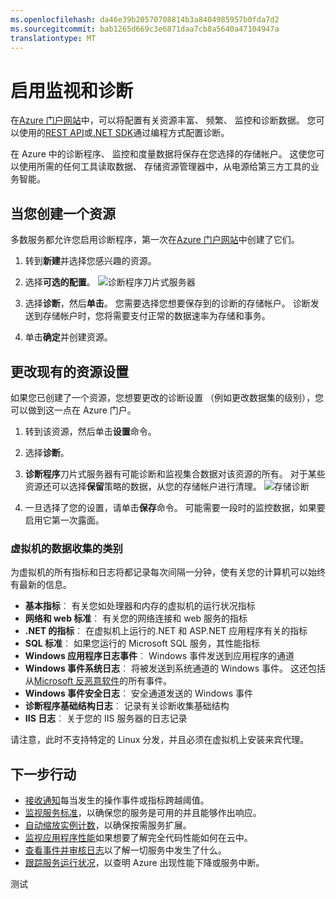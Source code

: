 ```yaml
---
ms.openlocfilehash: da46e39b20570708814b3a8404985957b0fda7d2
ms.sourcegitcommit: bab1265d669c3e6871daa7cb8a5640a47104947a
translationtype: MT
---
```

<properties 
    pageTitle="启用监视和诊断" 
    description="了解如何设置您的资源在 Azure 中的诊断程序。" 
    authors="stepsic-microsoft-com" 
    manager="ronmart" 
    editor="" 
    services="azure-portal" 
    documentationCenter="na"/>

<tags 
    ms.service="azure-portal" 
    ms.workload="na" 
    ms.tgt_pltfrm="na" 
    ms.devlang="na" 
    ms.topic="article" 
    ms.date="04/28/2015" 
    ms.author="stepsic"/>

# 启用监视和诊断

在[Azure 门户网站](http://portal.azure.com)中，可以将配置有关资源丰富、 频繁、 监控和诊断数据。 您可以使用的[REST API](https://msdn.microsoft.com/library/azure/dn931932.aspx)或[.NET SDK](https://www.nuget.org/packages/Microsoft.Azure.Insights/)通过编程方式配置诊断。

在 Azure 中的诊断程序、 监控和度量数据将保存在您选择的存储帐户。 这使您可以使用所需的任何工具读取数据、 存储资源管理器中，从电源给第三方工具的业务智能。

## 当您创建一个资源

多数服务都允许您启用诊断程序，第一次在[Azure 门户网站](http://portal.azure.com)中创建了它们。

1. 转到**新建**并选择您感兴趣的资源。 

2. 选择**可选的配置**。
    ![诊断程序刀片式服务器](./media/insights-how-to-use-diagnostics/Insights_CreateTime.png)

3. 选择**诊断**，然后**单击**。 您需要选择您想要保存到的诊断的存储帐户。 诊断发送到存储帐户时，您将需要支付正常的数据速率为存储和事务。

4. 单击**确定**并创建资源。 

## 更改现有的资源设置

如果您已创建了一个资源，您想要更改的诊断设置 （例如更改数据集的级别），您可以做到这一点在 Azure 门户。

1. 转到该资源，然后单击**设置**命令。

2. 选择**诊断**。

3. **诊断程序**刀片式服务器有可能诊断和监视集合数据对该资源的所有。 对于某些资源还可以选择**保留**策略的数据，从您的存储帐户进行清理。 
    ![存储诊断](./media/insights-how-to-use-diagnostics/Insights_StorageDiagnostics.png)

4. 一旦选择了您的设置，请单击**保存**命令。 可能需要一段时的监控数据，如果要启用它第一次露面。 

### 虚拟机的数据收集的类别
为虚拟机的所有指标和日志将都记录每次间隔一分钟，使有关您的计算机可以始终有最新的信息。

- **基本指标**︰ 有关您如处理器和内存的虚拟机的运行状况指标 
- **网络和 web 标准**︰ 有关您的网络连接和 web 服务的指标
- **.NET 的指标**︰ 在虚拟机上运行的.NET 和 ASP.NET 应用程序有关的指标
- **SQL 标准**︰ 如果您运行的 Microsoft SQL 服务，其性能指标
- **Windows 应用程序日志事件**︰ Windows 事件发送到应用程序的通道
- **Windows 事件系统日志**︰ 将被发送到系统通道的 Windows 事件。 这还包括从[Microsoft 反恶意软件](http://go.microsoft.com/fwlink/?LinkID=404171&clcid=0x409)的所有事件。 
- **Windows 事件安全日志**︰ 安全通道发送的 Windows 事件
- **诊断程序基础结构日志**︰ 记录有关诊断收集基础结构
- **IIS 日志**︰ 关于您的 IIS 服务器的日志记录

请注意，此时不支持特定的 Linux 分发，并且必须在虚拟机上安装来宾代理。

## 下一步行动

* [接收通知](insights-receive-alert-notifications.md)每当发生的操作事件或指标跨越阈值。
* [监视服务标准](insights-how-to-customize-monitoring.md)，以确保您的服务是可用的并且能够作出响应。
* [自动缩放实例计数](insights-how-to-scale.md)，以确保按需服务扩展。
* [监视应用程序性能](insights-perf-analytics.md)如果想要了解完全代码性能如何在云中。
* [查看事件并审核日志](insights-debugging-with-events.md)以了解一切服务中发生了什么。
* [跟踪服务运行状况](insights-service-health.md)，以查明 Azure 出现性能下降或服务中断。 
 
测试
